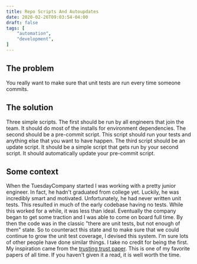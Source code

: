 ```yaml
---
title: Repo Scripts And Autoupdates
date: 2020-02-26T09:03:54-04:00
draft: false
tags: [
    "automation",
    "development",
]
---
```

## The problem
You really want to make sure that unit tests are run every time someone commits.


## The solution
Three simple scripts.
The first should be run by all engineers that join the team.
It should do most of the installs for environment dependencies.
The second should be a pre-commit script.
This script should run your tests and anything else that you want to have happen.
The third script should be an update script.
It should be a simple script that gets run by your second script.
It should automatically update your pre-commit script.


## Some context
When the TuesdayCompany started I was working with a pretty junior engineer.
In fact, he hadn't graduated from college yet.
Luckily, he was incredibly smart and motivated.
Unfortunately, he had never written unit tests.
This resulted in much of the early codebase having no tests.
While this worked for a while, it was less than ideal.
Eventually the company began to get some traction and I was able to come on board full time.
By then the code was in the classic "there are unit tests, but not enough of them" state.
So to counteract this state and to make sure that we could continue to grow the unit test coverage, I devised this system.
I'm sure lots of other people have done similar things.
I take no credit for being the first.
My inspiration came from the [trusting trust paper](https://www.archive.ece.cmu.edu/~ganger/712.fall02/papers/p761-thompson.pdf).
This is one of my favorite papers of all time.
If you haven't given it a read, it is well worth the time.
